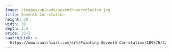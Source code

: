 ```yaml
---
Image: /images/uploads/seventh-correlation.jpg
title: Seventh Correlation
height: 30
width: 30
depth: 1.5
price: 3577
saatchiLink: >-
  https://www.saatchiart.com/art/Painting-Seventh-Correlation/189576/3276025/view
---
```


